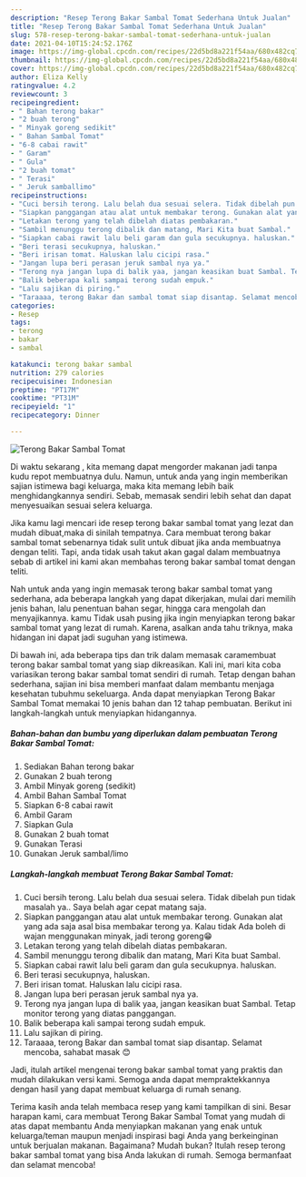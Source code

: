 ```yaml
---
description: "Resep Terong Bakar Sambal Tomat Sederhana Untuk Jualan"
title: "Resep Terong Bakar Sambal Tomat Sederhana Untuk Jualan"
slug: 578-resep-terong-bakar-sambal-tomat-sederhana-untuk-jualan
date: 2021-04-10T15:24:52.176Z
image: https://img-global.cpcdn.com/recipes/22d5bd8a221f54aa/680x482cq70/terong-bakar-sambal-tomat-foto-resep-utama.jpg
thumbnail: https://img-global.cpcdn.com/recipes/22d5bd8a221f54aa/680x482cq70/terong-bakar-sambal-tomat-foto-resep-utama.jpg
cover: https://img-global.cpcdn.com/recipes/22d5bd8a221f54aa/680x482cq70/terong-bakar-sambal-tomat-foto-resep-utama.jpg
author: Eliza Kelly
ratingvalue: 4.2
reviewcount: 3
recipeingredient:
- " Bahan terong bakar"
- "2 buah terong"
- " Minyak goreng sedikit"
- " Bahan Sambal Tomat"
- "6-8 cabai rawit"
- " Garam"
- " Gula"
- "2 buah tomat"
- " Terasi"
- " Jeruk samballimo"
recipeinstructions:
- "Cuci bersih terong. Lalu belah dua sesuai selera. Tidak dibelah pun tidak masalah ya.. Saya belah agar cepat matang saja."
- "Siapkan panggangan atau alat untuk membakar terong. Gunakan alat yang ada saja asal bisa membakar terong ya. Kalau tidak Ada boleh di wajan menggunakan minyak, jadi terong goreng😁"
- "Letakan terong yang telah dibelah diatas pembakaran."
- "Sambil menunggu terong dibalik dan matang, Mari Kita buat Sambal."
- "Siapkan cabai rawit lalu beli garam dan gula secukupnya. haluskan."
- "Beri terasi secukupnya, haluskan."
- "Beri irisan tomat. Haluskan lalu cicipi rasa."
- "Jangan lupa beri perasan jeruk sambal nya ya."
- "Terong nya jangan lupa di balik yaa, jangan keasikan buat Sambal. Tetap monitor terong yang diatas panggangan."
- "Balik beberapa kali sampai terong sudah empuk."
- "Lalu sajikan di piring."
- "Taraaaa, terong Bakar dan sambal tomat siap disantap. Selamat mencoba, sahabat masak 😊"
categories:
- Resep
tags:
- terong
- bakar
- sambal

katakunci: terong bakar sambal 
nutrition: 279 calories
recipecuisine: Indonesian
preptime: "PT17M"
cooktime: "PT31M"
recipeyield: "1"
recipecategory: Dinner

---
```



![Terong Bakar Sambal Tomat](https://img-global.cpcdn.com/recipes/22d5bd8a221f54aa/680x482cq70/terong-bakar-sambal-tomat-foto-resep-utama.jpg)

Di waktu  sekarang , kita memang dapat mengorder makanan jadi tanpa kudu repot membuatnya dulu. Namun, untuk anda yang ingin memberikan sajian istimewa bagi keluarga, maka kita memang lebih baik menghidangkannya sendiri. Sebab, memasak sendiri lebih sehat dan dapat menyesuaikan sesuai selera keluarga.

Jika kamu lagi mencari ide resep terong bakar sambal tomat yang lezat dan mudah dibuat,maka di sinilah tempatnya. Cara membuat terong bakar sambal tomat  sebenarnya tidak sulit untuk dibuat jika anda membuatnya dengan teliti. Tapi, anda tidak usah takut akan gagal dalam membuatnya 
sebab di artikel ini kami akan membahas terong bakar sambal tomat dengan teliti.  



Nah untuk anda yang ingin memasak terong bakar sambal tomat yang sederhana, ada beberapa langkah yang dapat dikerjakan, mulai dari memilih jenis bahan, lalu penentuan bahan segar, hingga cara mengolah dan menyajikannya. kamu Tidak usah pusing jika ingin menyiapkan terong bakar sambal tomat yang lezat di rumah. Karena, asalkan anda  tahu triknya, maka hidangan ini dapat jadi suguhan yang istimewa.

Di bawah ini, ada beberapa tips dan trik dalam memasak caramembuat terong bakar sambal tomat yang siap dikreasikan. Kali ini, mari kita coba variasikan terong bakar sambal tomat sendiri di rumah. Tetap dengan bahan sederhana, sajian ini bisa memberi manfaat dalam membantu menjaga kesehatan tubuhmu sekeluarga. Anda dapat menyiapkan Terong Bakar Sambal Tomat memakai 10 jenis bahan dan 12 tahap pembuatan. Berikut ini langkah-langkah untuk menyiapkan hidangannya.

<!--inarticleads1-->

##### Bahan-bahan dan bumbu yang diperlukan dalam pembuatan Terong Bakar Sambal Tomat:

1. Sediakan  Bahan terong bakar
1. Gunakan 2 buah terong
1. Ambil  Minyak goreng (sedikit)
1. Ambil  Bahan Sambal Tomat
1. Siapkan 6-8 cabai rawit
1. Ambil  Garam
1. Siapkan  Gula
1. Gunakan 2 buah tomat
1. Gunakan  Terasi
1. Gunakan  Jeruk sambal/limo




<!--inarticleads2-->

##### Langkah-langkah membuat Terong Bakar Sambal Tomat:

1. Cuci bersih terong. Lalu belah dua sesuai selera. Tidak dibelah pun tidak masalah ya.. Saya belah agar cepat matang saja.
1. Siapkan panggangan atau alat untuk membakar terong. Gunakan alat yang ada saja asal bisa membakar terong ya. Kalau tidak Ada boleh di wajan menggunakan minyak, jadi terong goreng😁
1. Letakan terong yang telah dibelah diatas pembakaran.
1. Sambil menunggu terong dibalik dan matang, Mari Kita buat Sambal.
1. Siapkan cabai rawit lalu beli garam dan gula secukupnya. haluskan.
1. Beri terasi secukupnya, haluskan.
1. Beri irisan tomat. Haluskan lalu cicipi rasa.
1. Jangan lupa beri perasan jeruk sambal nya ya.
1. Terong nya jangan lupa di balik yaa, jangan keasikan buat Sambal. Tetap monitor terong yang diatas panggangan.
1. Balik beberapa kali sampai terong sudah empuk.
1. Lalu sajikan di piring.
1. Taraaaa, terong Bakar dan sambal tomat siap disantap. Selamat mencoba, sahabat masak 😊




Jadi, itulah artikel mengenai  terong bakar sambal tomat  yang praktis dan mudah dilakukan versi kami. Semoga anda dapat mempraktekkannya dengan hasil yang dapat membuat keluarga di rumah senang. 

Terima kasih anda telah membaca resep yang kami tampilkan di sini. Besar harapan kami, cara membuat  Terong Bakar Sambal Tomat yang mudah di atas dapat membantu Anda menyiapkan makanan yang enak untuk keluarga/teman maupun menjadi inspirasi bagi Anda yang berkeinginan untuk berjualan makanan. Bagaimana? Mudah bukan? Itulah resep terong bakar sambal tomat yang bisa Anda lakukan di rumah. Semoga bermanfaat dan selamat mencoba!

